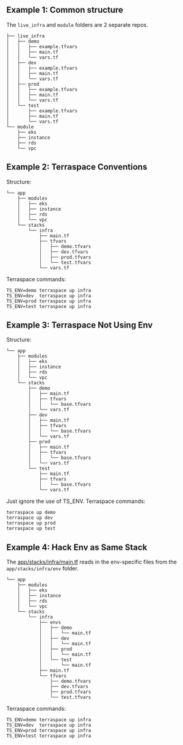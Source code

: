 ## Example 1: Common structure

The `live_infra` and `module` folders are 2 separate repos.

    ├── live_infra
    │   ├── demo
    │   │   ├── example.tfvars
    │   │   ├── main.tf
    │   │   └── vars.tf
    │   ├── dev
    │   │   ├── example.tfvars
    │   │   ├── main.tf
    │   │   └── vars.tf
    │   ├── prod
    │   │   ├── example.tfvars
    │   │   ├── main.tf
    │   │   └── vars.tf
    │   └── test
    │       ├── example.tfvars
    │       ├── main.tf
    │       └── vars.tf
    └── module
        ├── eks
        ├── instance
        ├── rds
        └── vpc


## Example 2: Terraspace Conventions

Structure:

    └── app
        ├── modules
        │   ├── eks
        │   ├── instance
        │   ├── rds
        │   └── vpc
        └── stacks
            └── infra
                ├── main.tf
                ├── tfvars
                │   ├── demo.tfvars
                │   ├── dev.tfvars
                │   ├── prod.tfvars
                │   └── test.tfvars
                └── vars.tf

Terraspace commands:

    TS_ENV=demo terraspace up infra
    TS_ENV=dev  terraspace up infra
    TS_ENV=prod terraspace up infra
    TS_ENV=test terraspace up infra

## Example 3: Terraspace Not Using Env

Structure:

    └── app
        ├── modules
        │   ├── eks
        │   ├── instance
        │   ├── rds
        │   └── vpc
        └── stacks
            ├── demo
            │   ├── main.tf
            │   ├── tfvars
            │   │   └── base.tfvars
            │   └── vars.tf
            ├── dev
            │   ├── main.tf
            │   ├── tfvars
            │   │   └── base.tfvars
            │   └── vars.tf
            ├── prod
            │   ├── main.tf
            │   ├── tfvars
            │   │   └── base.tfvars
            │   └── vars.tf
            └── test
                ├── main.tf
                ├── tfvars
                │   └── base.tfvars
                └── vars.tf

Just ignore the use of TS_ENV. Terraspace commands:

    terraspace up demo
    terraspace up dev
    terraspace up prod
    terraspace up test


## Example 4: Hack Env as Same Stack

The [app/stacks/infra/main.tf](example4/app/stacks/infra/main.tf) reads in the env-specific files from the `app/stacks/infra/env` folder.

    └── app
        ├── modules
        │   ├── eks
        │   ├── instance
        │   ├── rds
        │   └── vpc
        └── stacks
            └── infra
                ├── envs
                │   ├── demo
                │   │   └── main.tf
                │   ├── dev
                │   │   └── main.tf
                │   ├── prod
                │   │   └── main.tf
                │   └── test
                │       └── main.tf
                ├── main.tf
                └── tfvars
                    ├── demo.tfvars
                    ├── dev.tfvars
                    ├── prod.tfvars
                    └── test.tfvars

Terraspace commands:

    TS_ENV=demo terraspace up infra
    TS_ENV=dev  terraspace up infra
    TS_ENV=prod terraspace up infra
    TS_ENV=test terraspace up infra
